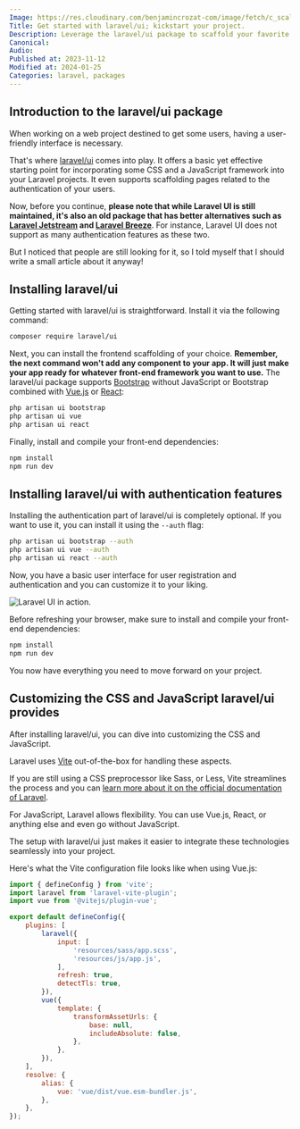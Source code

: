 ```yaml
---
Image: https://res.cloudinary.com/benjamincrozat-com/image/fetch/c_scale,f_webp,q_auto,w_1200/https://life-long-bunny.fra1.digitaloceanspaces.com/media-library/production/252/01HF2W5D0334RMN2NHMAY1RB8G.jpg
Title: Get started with laravel/ui; kickstart your project.
Description: Leverage the laravel/ui package to scaffold your favorite frontend framework and authentication features.
Canonical: 
Audio:
Published at: 2023-11-12
Modified at: 2024-01-25
Categories: laravel, packages
---
```


## Introduction to the laravel/ui package

When working on a web project destined to get some users, having a user-friendly interface is necessary.

That's where [laravel/ui](https://github.com/laravel/ui) comes into play. It offers a basic yet effective starting point for incorporating some CSS and a JavaScript framework into your Laravel projects. It even supports scaffolding pages related to the authentication of your users.

Now, before you continue, **please note that while Laravel UI is still maintained, it's also an old package that has better alternatives such as [Laravel Jetstream](https://jetstream.laravel.com) and [Laravel Breeze](https://laravel.com/docs/starter-kits#laravel-breeze)**. For instance, Laravel UI does not support as many authentication features as these two.

But I noticed that people are still looking for it, so I told myself that I should write a small article about it anyway!

## Installing laravel/ui

Getting started with laravel/ui is straightforward. Install it via the following command:

```bash
composer require laravel/ui
```

Next, you can install the frontend scaffolding of your choice. **Remember, the next command won't add any component to your app. It will just make your app ready for whatever front-end framework you want to use.** The laravel/ui package supports [Bootstrap](https://getbootstrap.com) without JavaScript or Bootstrap combined with [Vue.js](https://vuejs.org) or [React](https://react.dev):

```bash
php artisan ui bootstrap
php artisan ui vue
php artisan ui react
```

Finally, install and compile your front-end dependencies:

```bash
npm install
npm run dev
```

## Installing laravel/ui with authentication features

Installing the authentication part of laravel/ui is completely optional. If you want to use it, you can install it using the `--auth` flag:

```bash
php artisan ui bootstrap --auth
php artisan ui vue --auth
php artisan ui react --auth
```

Now, you have a basic user interface for user registration and authentication and you can customize it to your liking.

![Laravel UI in action.](https://life-long-bunny.fra1.digitaloceanspaces.com/media-library/production/251/conversions/01HF2W1C4VPWG75KMVAJT14QC7-medium.jpg)

Before refreshing your browser, make sure to install and compile your front-end dependencies:

```bash
npm install
npm run dev
```

You now have everything you need to move forward on your project.

## Customizing the CSS and JavaScript laravel/ui provides

After installing laravel/ui, you can dive into customizing the CSS and JavaScript.

Laravel uses [Vite](https://vitejs.dev) out-of-the-box for handling these aspects.

If you are still using a CSS preprocessor like Sass, or Less, Vite streamlines the process and you can [learn more about it on the official documentation of Laravel](https://laravel.com/docs/vite).

For JavaScript, Laravel allows flexibility. You can use Vue.js, React, or anything else and even go without JavaScript.

The setup with laravel/ui just makes it easier to integrate these technologies seamlessly into your project.

Here's what the Vite configuration file looks like when using Vue.js:

```js
import { defineConfig } from 'vite';
import laravel from 'laravel-vite-plugin';
import vue from '@vitejs/plugin-vue';

export default defineConfig({
    plugins: [
        laravel({
            input: [
                'resources/sass/app.scss',
                'resources/js/app.js',
            ],
            refresh: true,
            detectTls: true,
        }),
        vue({
            template: {
                transformAssetUrls: {
                    base: null,
                    includeAbsolute: false,
                },
            },
        }),
    ],
    resolve: {
        alias: {
            vue: 'vue/dist/vue.esm-bundler.js',
        },
    },
});
```
